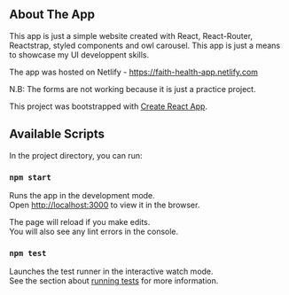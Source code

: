 ## About The App
This app is just a simple website created with React, React-Router, Reactstrap, styled components and owl carousel. 
This app is just a means to showcase my UI developpent skills. 

The app was hosted on Netlify - https://faith-health-app.netlify.com

N.B: The forms are not working because it is just a practice project.

This project was bootstrapped with [Create React App](https://github.com/facebook/create-react-app).

## Available Scripts

In the project directory, you can run:

### `npm start`

Runs the app in the development mode.<br />
Open [http://localhost:3000](http://localhost:3000) to view it in the browser.

The page will reload if you make edits.<br />
You will also see any lint errors in the console.

### `npm test`

Launches the test runner in the interactive watch mode.<br />
See the section about [running tests](https://facebook.github.io/create-react-app/docs/running-tests) for more information.

